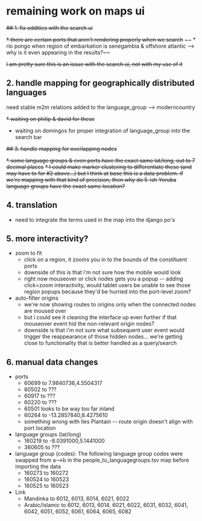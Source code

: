 # remaining work on maps ui

~~## 1. fix oddities with the search ui~~

~~* there are certain ports that aren't rendering properly when we search~~
~~	* rio pongo when region of embarkation is senegambia & offshore atlantic --> why is it even appearing in the results?~~

~~I am pretty sure this is an issue with the search ui, not with my use of it~~

## 2. handle mapping for geographically distributed languages

need stable m2m relations added to the language_group --> moderncountry

~~* waiting on philip & david for these~~
* waiting on domingos for proper integration of language_group into the search bar

~~## 3. handle mapping for overlapping nodes~~

~~* some language groups & even ports have the exact same lat/long, out to 7 decimal places~~
~~* I could make marker clustering to differentiate these (and may have to for #2 above...) but I think at base this is a data problem. if we're mapping with that kind of precision, then why do 5-ish Yoruba language groups have the exact same location?~~

## 4. translation

* need to integrate the terms used in the map into the django po's

## 5. more interactivity?

* zoom to fit
	* click on a region, it zooms you in to the bounds of the constituent ports
	* downside of this is that i'm not sure how the mobile would look
	* right now mouseover or click nodes gets you a popup -- adding click=zoom interactivity, would tablet users be unable to see those region popups because they'd be hurried into the port-level zoom?
* auto-filter origins
	* we're now showing routes to origins only when the connected nodes are moused over
	* but i could see it cleaning the interface up even further if that mouseover event hid the non-relevant origin nodes?
	* downside is that i'm not sure what subsequent user event would trigger the reappearance of those hidden nodes... we're getting close to functionality that is better handled as a query/search

## 6. manual data changes

* ports
	* 60699 to 7.9840736,4.5504317
	* 60502 to ???
	* 60917 to ???
	* 60220 to ???
	* 60501 looks to be way too far inland
	* 60264 to -13.2857840,8.4275610
	* something wrong with Iles Plantain -- route origin doesn't align with port location
* language groups (lat/long)
	* 160219 to -8.0391000,5.1441000
	* 360605 to ???
* language group (codes): The following language group codes were swapped from a-->b in the people_to_languagegroups.tsv map before importing the data
	* 160273 to 160272
	* 160524 to 160523
	* 160525 to 160523
* Link
	* Mandinka to 6012, 6013, 6014, 6021, 6022
	* Arabic/Islamic to 6012, 6013, 6014, 6021, 6022, 6031, 6032, 6041, 6042, 6051, 6052, 6061, 6064, 6065, 6082

 

